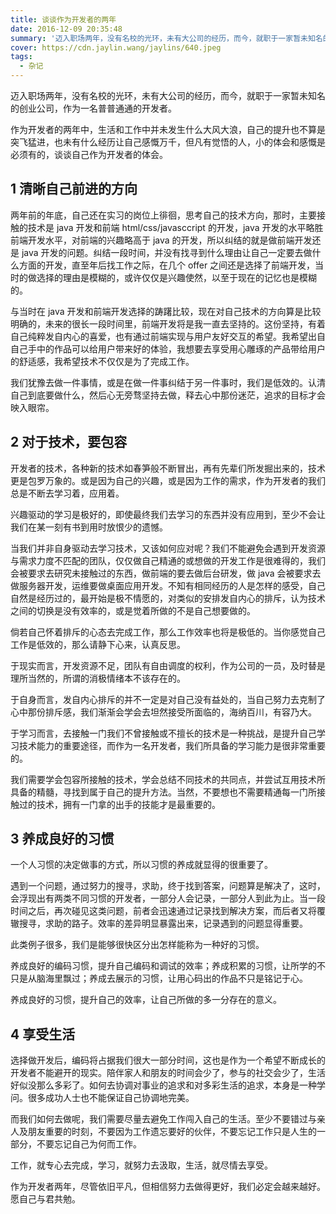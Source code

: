 ```yaml
---
title: 谈谈作为开发者的两年
date: 2016-12-09 20:35:48
summary: '迈入职场两年，没有名校的光环，未有大公司的经历，而今，就职于一家暂未知名的创业公司，作为一名普普通通的开发者。作为开发者的两年中，生活和工作中并未发生什么大风大浪，自己的提升也不算是突飞猛进，也未有什么经历让自己感慨万千，但凡有觉悟的人，小的体会和感慨是必须有的，谈谈自己作为开发者的体会。'
cover: https://cdn.jaylin.wang/jaylins/640.jpeg
tags:
  - 杂记
---
```


迈入职场两年，没有名校的光环，未有大公司的经历，而今，就职于一家暂未知名的创业公司，作为一名普普通通的开发者。

作为开发者的两年中，生活和工作中并未发生什么大风大浪，自己的提升也不算是突飞猛进，也未有什么经历让自己感慨万千，但凡有觉悟的人，小的体会和感慨是必须有的，谈谈自己作为开发者的体会。

## **1** 清晰自己前进的方向

两年前的年底，自己还在实习的岗位上徘徊，思考自己的技术方向，那时，主要接触的技术是 java 开发和前端 html/css/javasccript 的开发，java 开发的水平略胜前端开发水平，对前端的兴趣略高于 java 的开发，所以纠结的就是做前端开发还是 java 开发的问题。纠结一段时间，并没有找寻到什么理由让自己一定要去做什么方面的开发，直至年后找工作之际，在几个 offer 之间还是选择了前端开发，当时的做选择的理由是模糊的，或许仅仅是兴趣使然，以至于现在的记忆也是模糊的。

与当时在 java 开发和前端开发选择的踌躇比较，现在对自己技术的方向算是比较明确的，未来的很长一段时间里，前端开发将是我一直去坚持的。这份坚持，有着自己纯粹发自内心的喜爱，也有通过前端实现与用户友好交互的希望。我希望出自自己手中的作品可以给用户带来好的体验，我想要去享受用心雕琢的产品带给用户的舒适感，我希望技术不仅仅是为了完成工作。

我们犹豫去做一件事情，或是在做一件事纠结于另一件事时，我们是低效的。认清自己到底要做什么，然后心无旁骛坚持去做，释去心中那份迷茫，追求的目标才会映入眼帘。

## **2** 对于技术，要包容

开发者的技术，各种新的技术如春笋般不断冒出，再有先辈们所发掘出来的，技术更是包罗万象的。或是因为自己的兴趣，或是因为工作的需求，作为开发者的我们总是不断去学习着，应用着。

兴趣驱动的学习是极好的，即使最终我们去学习的东西并没有应用到，至少不会让我们在某一刻有书到用时放恨少的遗憾。

当我们并非自身驱动去学习技术，又该如何应对呢？我们不能避免会遇到开发资源与需求力度不匹配的团队，仅仅做自己精通的或想做的开发工作是很难得的，我们会被要求去研究未接触过的东西，做前端的要去做后台研发，做 java 会被要求去做服务器开发，运维要做桌面应用开发。不知有相同经历的人是怎样的感受，自己自然是经历过的，最开始是极不情愿的，对类似的安排发自内心的排斥，认为技术之间的切换是没有效率的，或是觉着所做的不是自己想要做的。

倘若自己怀着排斥的心态去完成工作，那么工作效率也将是极低的。当你感觉自己工作是低效的，那么请静下心来，认真反思。

于现实而言，开发资源不足，团队有自由调度的权利，作为公司的一员，及时替是理所当然的，所谓的消极情绪本不该存在的。

于自身而言，发自内心排斥的并不一定是对自己没有益处的，当自己努力去克制了心中那份排斥感，我们渐渐会学会去坦然接受所面临的，海纳百川，有容乃大。

于学习而言，去接触一门我们不曾接触或不擅长的技术是一种挑战，是提升自己学习技术能力的重要途径，而作为一名开发者，我们所具备的学习能力是很非常重要的。

我们需要学会包容所接触的技术，学会总结不同技术的共同点，并尝试互用技术所具备的精髓，寻找到属于自己的提升方法。当然，不要想也不需要精通每一门所接触过的技术，拥有一门拿的出手的技能才是最重要的。

## **3** 养成良好的习惯

一个人习惯的决定做事的方式，所以习惯的养成就显得的很重要了。

遇到一个问题，通过努力的搜寻，求助，终于找到答案，问题算是解决了，这时，会浮现出有两类不同习惯的开发者，一部分人会记录，一部分人到此为止。当一段时间之后，再次碰见这类问题，前者会迅速通过记录找到解决方案，而后者又将覆辙搜寻，求助的路子。效率的差异明显暴露出来，记录遇到的问题显得重要。

此类例子很多，我们是能够很快区分出怎样能称为一种好的习惯。

养成良好的编码习惯，提升自己编码和调试的效率；养成积累的习惯，让所学的不只是从脑海里飘过；养成去展示的习惯，让用心码出的作品不只是铭记于心。

养成良好的习惯，提升自己的效率，让自己所做的多一分存在的意义。

## **4** 享受生活

选择做开发后，编码将占据我们很大一部分时间，这也是作为一个希望不断成长的开发者不能避开的现实。陪伴家人和朋友的时间会少了，参与的社交会少了，生活好似没那么多彩了。如何去协调对事业的追求和对多彩生活的追求，本身是一种学问。很多成功人士也不能保证自己协调地完美。

而我们如何去做呢，我们需要尽量去避免工作闯入自己的生活。至少不要错过与亲人及朋友重要的时刻，不要因为工作遗忘要好的伙伴，不要忘记工作只是人生的一部分，不要忘记自己为何而工作。

工作，就专心去完成，学习，就努力去汲取，生活，就尽情去享受。

作为开发者两年，尽管依旧平凡，但相信努力去做得更好，我们必定会越来越好。愿自己与君共勉。
